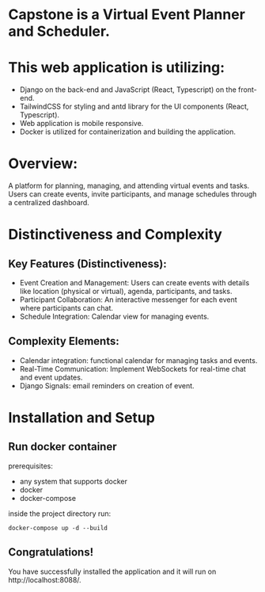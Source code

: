 # Capstone is a Virtual Event Planner and Scheduler.

# This web application is utilizing:

-   Django on the back-end and JavaScript (React, Typescript) on the front-end.
-   TailwindCSS for styling and antd library for the UI components (React, Typescript).
-   Web application is mobile responsive.
-   Docker is utilized for containerization and building the application.

# Overview:

A platform for planning, managing, and attending virtual events and tasks. Users can create events, invite participants, and manage schedules through a centralized dashboard.

# Distinctiveness and Complexity

## Key Features (Distinctiveness):

-   Event Creation and Management: Users can create events with details like location (physical or virtual), agenda, participants, and tasks.
-   Participant Collaboration: An interactive messenger for each event where participants can chat.
-   Schedule Integration: Calendar view for managing events.

## Complexity Elements:

-   Calendar integration: functional calendar for managing tasks and events.
-   Real-Time Communication: Implement WebSockets for real-time chat and event updates.
-   Django Signals: email reminders on creation of event.

# Installation and Setup

## Run docker container
prerequisites:
- any system that supports docker
- docker
- docker-compose

inside the project directory run:
```
docker-compose up -d --build
```

## Congratulations!
You have successfully installed the application and it will run on http://localhost:8088/.